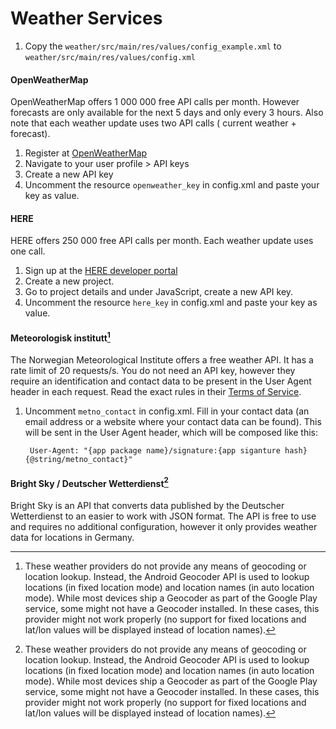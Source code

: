 # Weather Services

1. Copy the `weather/src/main/res/values/config_example.xml` to `weather/src/main/res/values/config.xml`

#### OpenWeatherMap

OpenWeatherMap offers 1 000 000 free API calls per month. However forecasts are only available for
the next 5 days and only every 3 hours. Also note that each weather update uses two API calls (
current weather + forecast).

1. Register at [OpenWeatherMap](https://openweathermap.org/)
1. Navigate to your user profile > API keys
1. Create a new API key
1. Uncomment the resource `openweather_key` in config.xml and paste your key as value.

#### HERE

HERE offers 250 000 free API calls per month. Each weather update uses one call.

1. Sign up at the [HERE developer portal](https://developer.here.com/)
1. Create a new project.
1. Go to project details and under JavaScript, create a new API key.
1. Uncomment the resource `here_key` in config.xml and paste your key as value.

#### Meteorologisk institutt[^1]

The Norwegian Meteorological Institute offers a free weather API. It has a rate limit of 20
requests/s. You do not need an API key, however they require an
identification and contact data to be present in the User Agent header in each request. Read the exact rules in their
[Terms of Service](https://api.met.no/doc/TermsOfService).

1. Uncomment `metno_contact` in config.xml. Fill in your contact data (an email address or a website
   where your contact data can be found). This will be sent in the User Agent header, which will be
   composed like
   this:
   ```
    User-Agent: "{app package name}/signature:{app siganture hash} {@string/metno_contact}"
   ```

#### Bright Sky / Deutscher Wetterdienst[^1]

Bright Sky is an API that converts data published by the Deutscher Wetterdienst to an easier
to work with JSON format. The API is free to use and requires no additional configuration, however
it only provides weather data for locations in Germany.

[^1]:
    These weather providers do not provide any means of geocoding or location lookup. Instead, the
    Android Geocoder API is used to lookup locations (in fixed location mode) and location names (in
    auto location mode). While most devices ship a Geocoder as part of the Google Play service, some
    might not have a Geocoder installed. In these cases, this provider might not work properly (no
    support for fixed locations and lat/lon values will be displayed instead of location names).
